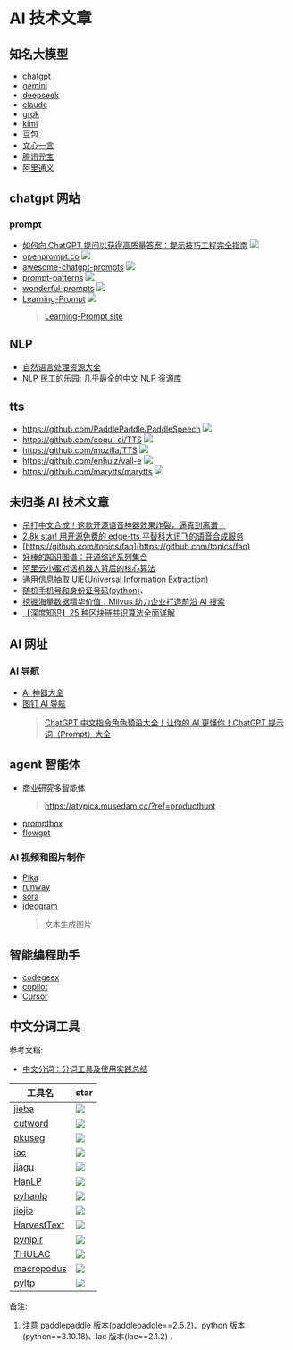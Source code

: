 # AI 技术文章

## 知名大模型

- [chatgpt](https://chatgpt.com/?model=auto)
- [gemini](https://gemini.google.com/?hl=zh)
- [deepseek](https://www.deepseek.com/)
- [claude](https://claude.ai/)
- [grok](https://grok.com/)
- [kimi](https://www.kimi.com/)
- [豆包](https://www.doubao.com/chat/)
- [文心一言](https://yiyan.baidu.com/)
- [腾讯元宝](https://yuanbao.tencent.com/mine)
- [阿里通义](https://www.tongyi.com/)

## chatgpt 网站

### prompt

- [如何向 ChatGPT 提问以获得高质量答案：提示技巧工程完全指南](https://github.com/ORDINAND/The-Art-of-Asking-ChatGPT-for-High-Quality-Answers-A-complete-Guide-to-Prompt-Engineering-Technique) ![](https://img.shields.io/github/stars/ORDINAND/The-Art-of-Asking-ChatGPT-for-High-Quality-Answers-A-complete-Guide-to-Prompt-Engineering-Technique?style=social)
- [openprompt.co](https://github.com/timqian/openprompt.co) ![](https://img.shields.io/github/stars/timqian/openprompt.co?style=social)
- [awesome-chatgpt-prompts](https://github.com/f/awesome-chatgpt-prompts) ![](https://img.shields.io/github/stars/f/awesome-chatgpt-prompts?style=social)
- [prompt-patterns](https://github.com/prompt-engineering/prompt-patterns) ![](https://img.shields.io/github/stars/prompt-engineering/prompt-patterns?style=social)
- [wonderful-prompts](https://github.com/yzfly/wonderful-prompts/) ![](https://img.shields.io/github/stars/yzfly/wonderful-prompts?style=social)
- [Learning-Prompt](https://github.com/thinkingjimmy/Learning-Prompt) ![](https://img.shields.io/github/stars/thinkingjimmy/Learning-Prompt?style=social)
  > [Learning-Prompt site](https://learningprompt.wiki/docs/chatgpt-learning-path)

## NLP

- [自然语言处理资源大全](https://www.jianshu.com/p/a7f28383b62e)
- [NLP 民工的乐园: 几乎最全的中文 NLP 资源库](https://github.com/fighting41love/funNLP)

## tts

- https://github.com/PaddlePaddle/PaddleSpeech ![](https://img.shields.io/github/stars/PaddlePaddle/PaddleSpeech?style=social)
- https://github.com/coqui-ai/TTS ![](https://img.shields.io/github/stars/coqui-ai/TTS?style=social)
- https://github.com/mozilla/TTS ![](https://img.shields.io/github/stars/mozilla/TTS?style=social)
- https://github.com/enhuiz/vall-e ![](https://img.shields.io/github/stars/enhuiz/vall-e?style=social)
- https://github.com/marytts/marytts ![](https://img.shields.io/github/stars/marytts/marytts?style=social)

## 未归类 AI 技术文章

- [吊打中文合成！这款开源语音神器效果炸裂，逼真到离谱！](https://developer.aliyun.com/article/1656522)
- [2.8k star! 用开源免费的 edge-tts 平替科大讯飞的语音合成服务](https://zhuanlan.zhihu.com/p/685186002)
- [https://github.com/topics/faq](https://github.com/topics/faq)
- [好棒的知识图谱：开源综述系列集合](https://zhuanlan.zhihu.com/p/426324652?utm_id=0)
- [阿里云小蜜对话机器人背后的核心算法](https://zhuanlan.zhihu.com/p/83487924?utm_id=0)
- [通用信息抽取 UIE(Universal Information Extraction)](https://blog.csdn.net/m0_54929869/article/details/126626310)
- [随机手机号和身份证号码(python)](https://www.cnblogs.com/LOVEYU/p/8462938.html)、
- [挖掘海量数据精华价值：Milvus 助力企业打造前沿 AI 搜索](https://m.toutiao.com/is/JPWq9PV/)
- [【深度知识】25 种区块链共识算法全面详解](https://www.jianshu.com/p/328cd989a4c8)

## AI 网址

### AI 导航

- [AI 神器大全](https://aishenqi.net/)
- [图钉 AI 导航](https://www.tudingai.com/)
  > [ChatGPT 中文指令角色预设大全！让你的 AI 更懂你！ChatGPT 提示词（Prompt）大全](https://www.tudingai.com/332.html)

## agent 智能体

- [商业研究多智能体](https://atypica.ai/)
  > https://atypica.musedam.cc/?ref=producthunt
- [promptbox](https://www.promptbox.ai/)
- [flowgpt](https://flowgpt.com/)

### AI 视频和图片制作

- [Pika](https://pika.art/)
- [runway](https://runwayml.com/)
- [sora](https://openai.com/zh-Hans-CN/sora/)
- [ideogram](https://ideogram.ai/)
  > 文本生成图片

## 智能编程助手

- [codegeex](https://codegeex.cn/)
- [copilot](https://github.com/features/copilot)
- [Cursor](https://cursor.com/cn)

## 中文分词工具

参考文档:

- [中文分词：分词工具及使用实践总结](https://zhuanlan.zhihu.com/p/1926693486100449169)

| 工具名                                                      | star                                                                            |
| ----------------------------------------------------------- | ------------------------------------------------------------------------------- |
| [jieba](https://github.com/fxsjy/jieba)                     | ![](https://img.shields.io/github/stars/fxsjy/jieba?style=social)               |
| [cutword](https://github.com/liwenju0/cutword)              | ![](https://img.shields.io/github/stars/liwenju0/cutword?style=social)          |
| [pkuseg](https://github.com/lancopku/pkuseg-python)         | ![](https://img.shields.io/github/stars/lancopku/pkuseg-python?style=social)    |
| [iac](https://github.com/baidu/lac)                         | ![](https://img.shields.io/github/stars/baidu/lac?style=social)                 |
| [jiagu](https://github.com/ownthink/Jiagu)                  | ![](https://img.shields.io/github/stars/ownthink/Jiagu?style=social)            |
| [HanLP](https://github.com/hankcs/HanLP)                    | ![](https://img.shields.io/github/stars/hankcs/HanLP?style=social)              |
| [pyhanlp](https://github.com/hankcs/pyhanlp)                | ![](https://img.shields.io/github/stars/hankcs/pyhanlp?style=social)            |
| [jiojio](https://github.com/dongrixinyu/jiojio)             | ![](https://img.shields.io/github/stars/dongrixinyu/jiojio?style=social)        |
| [HarvestText](https://github.com/blmoistawinde/HarvestText) | ![](https://img.shields.io/github/stars/blmoistawinde/HarvestText?style=social) |
| [pynlpir](https://github.com/tsroten/pynlpir)               | ![](https://img.shields.io/github/stars/tsroten/pynlpir?style=social)           |
| [THULAC](https://github.com/thunlp/THULAC-Python)           | ![](https://img.shields.io/github/stars/thunlp/THULAC-Python?style=social)      |
| [macropodus](https://github.com/yongzhuo/Macropodus)        | ![](https://img.shields.io/github/stars/yongzhuo/Macropodus?style=social)       |
| [pyltp](https://github.com/HIT-SCIR/pyltp)                  | ![](https://img.shields.io/github/stars/HIT-SCIR/pyltp?style=social)            |

备注:

1. 注意 paddlepaddle 版本(paddlepaddle==2.5.2)、python 版本(python==3.10.18)、lac 版本(lac==2.1.2) .
